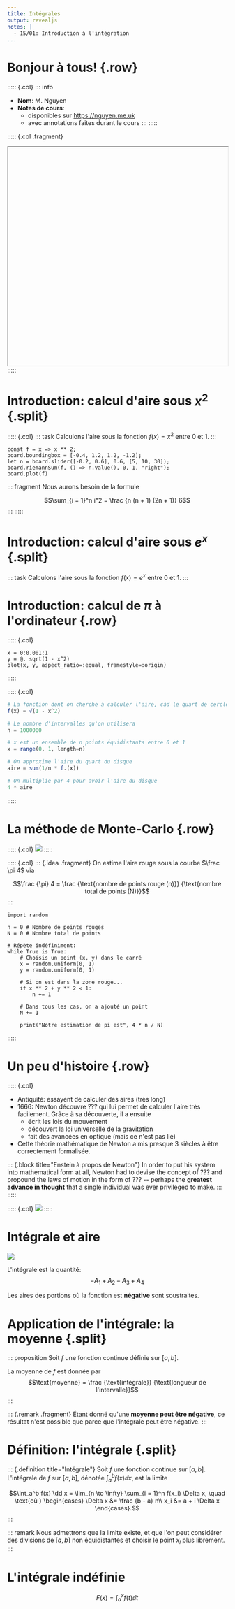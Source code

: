 ```yaml
---
title: Intégrales
output: revealjs
notes: |
  - 15/01: Introduction à l'intégration
...
```


# Bonjour à tous! {.row}

::::: {.col}
::: info
- **Nom**: M. Nguyen
- **Notes de cours**:
  - disponibles sur <https://nguyen.me.uk>
  - avec annotations faites durant le cours
:::
:::::

::::: {.col .fragment}
<iframe data-src="index.html" width="100%" height="500">
</iframe>
:::::

# Introduction: calcul d'aire sous $x^2$ {.split}

::::: {.col}
::: task
Calculons l'aire sous la fonction $f(x) = x^2$
entre $0$ et $1$.
:::

~~~ {.javascript .jsxgraph .fragment}
const f = x => x ** 2;
board.boundingbox = [-0.4, 1.2, 1.2, -1.2];
let n = board.slider([-0.2, 0.6], 0.6, [5, 10, 30]);
board.riemannSum(f, () => n.Value(), 0, 1, "right");
board.plot(f)
~~~

::: fragment
Nous aurons besoin de la formule

$$\sum_{i = 1}^n i^2 = \frac {n (n + 1) (2n + 1)} 6$$
:::
:::::

# Introduction: calcul d'aire sous $e^x$ {.split}

::: task
Calculons l'aire sous la fonction $f(x) = e^x$
entre $0$ et $1$.
:::

# Introduction: calcul de $\pi$ à l'ordinateur {.row}

::::: {.col}
~~~ {.julia .plot}
x = 0:0.001:1
y = @. sqrt(1 - x^2)
plot(x, y, aspect_ratio=:equal, framestyle=:origin)
~~~
:::::

::::: {.col}
~~~ julia
# La fonction dont on cherche à calculer l'aire, càd le quart de cercle
f(x) = √(1 - x^2)

# Le nombre d'intervalles qu'on utilisera
n = 1000000

# x est un ensemble de n points équidistants entre 0 et 1
x = range(0, 1, length=n)

# On approxime l'aire du quart du disque
aire = sum(1/n * f.(x))

# On multiplie par 4 pour avoir l'aire du disque
4 * aire
~~~
:::::

# La méthode de Monte-Carlo {.row}

::::: {.col}
![](https://upload.wikimedia.org/wikipedia/commons/8/84/Pi_30K.gif)
:::::

::::: {.col}
::: {.idea .fragment}
On estime l'aire rouge sous la courbe $\frac \pi 4$ via

$$\frac {\pi} 4 = \frac {\text{nombre de points rouge (n)}} {\text{nombre total de points (N)}}$$
:::

~~~ {.python .fragment}
import random

n = 0 # Nombre de points rouges
N = 0 # Nombre total de points

# Répète indéfiniment:
while True is True:
    # Choisis un point (x, y) dans le carré
    x = random.uniform(0, 1)
    y = random.uniform(0, 1)

    # Si on est dans la zone rouge...
    if x ** 2 + y ** 2 < 1:
        n += 1

    # Dans tous les cas, on a ajouté un point
    N += 1

    print("Notre estimation de pi est", 4 * n / N)
~~~
:::::

# Un peu d'histoire {.row}

::::: {.col}
- Antiquité: essayent de calculer des aires (très long)
- 1666: Newton découvre ??? qui lui permet de calculer l'aire très facilement.
  Grâce à sa découverte, il a ensuite
  - écrit les lois du mouvement
  - découvert la loi universelle de la gravitation
  - fait des avancées en optique (mais ce n'est pas lié)
- Cette théorie mathématique de Newton a mis presque 3 siècles à être
  correctement formalisée.

::: {.block title="Enstein à propos de Newton"}
In order to put his system into mathematical form at all,
Newton had to devise the concept of ???
and propound the laws of motion in the form of ??? -- perhaps
the **greatest advance in thought**
that a single individual was ever privileged to make.
:::
:::::

::::: {.col}
![](/static/images/1673833978.png)
:::::

# Intégrale et aire

![](/static/images/1673835767.png)

L'intégrale est la quantité:
$$-A_1 + A_2 - A_3 + A_4$$

Les aires des portions où la fonction est **négative**
sont soustraites.

# Application de l'intégrale: la moyenne {.split}

::: proposition
Soit $f$ une fonction continue définie sur $[a, b]$.

La moyenne de $f$ est donnée par
$$\text{moyenne} = \frac {\text{intégrale}} {\text{longueur de l'intervalle}}$$
:::

::: {.remark .fragment}
Étant donné qu'une **moyenne peut être négative**,
ce résultat n'est possible que parce que l'intégrale peut être négative.
:::

# Définition: l'intégrale {.split}

::: {.definition title="Intégrale"}
Soit $f$ une fonction continue sur $[a, b]$.
L'intégrale de $f$ sur $[a, b]$, dénotée $\int_a^b f(x) \dd x$, est la limite

$$\int_a^b f(x) \dd x = \lim_{n \to \infty} \sum_{i = 1}^n f(x_i) \Delta x,
\quad \text{où }
\begin{cases}
\Delta x &= \frac {b - a} n\\
x_i &= a + i \Delta x
\end{cases}.$$
:::

::: remark
Nous admettrons que la limite existe,
et que l'on peut considérer des divisions de $[a, b]$ non équidistantes
et choisir le point $x_i$ plus librement.
:::

# L'intégrale indéfinie

$$F(x) = \int_a^x f(t) \dd t$$

